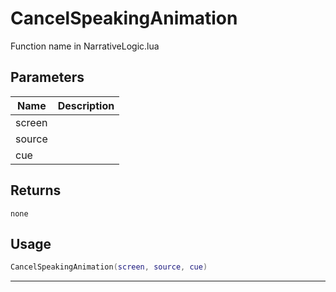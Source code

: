 # CancelSpeakingAnimation

Function name in NarrativeLogic.lua

## Parameters

| Name   | Description |
| ------ | ----------- |
| screen |             |
| source |             |
| cue    |             |

## Returns

`none`

## Usage

```lua
CancelSpeakingAnimation(screen, source, cue)
```

---
